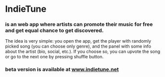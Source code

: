 # IndieTune

### is an web app where artists can promote their music for free and get equal chance to get discovered.

The idea is very simple:
you open the app, get the player with randomly picked song (you can choose only genre), and the panel with some info about the artist (bio, social, etc.).
If you choose so, you can upvote the song or go to the next one by pressing shuffle button.

### beta version is available at www.indietune.net

